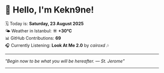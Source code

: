 # 👋 Hello, I'm Kekn9ne!

🗓️ Today is: **Saturday, 23 August 2025**  
🌤️ Weather in Istanbul: **☀️   +30°C**  
📊 GitHub Contributions: **69**  
🎧 Currently Listening: **Look At Me 2.0** by *cairoxd* 🎶

---

_"Begin now to be what you will be hereafter. — *St. Jerome*"_

---
